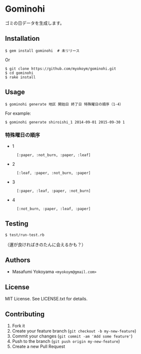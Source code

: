 # Gominohi

ゴミの日データを生成します。

## Installation

    $ gem install gominohi  # 未リリース

Or

    $ git clone https://github.com/myokoym/gominohi.git
    $ cd gominohi
    $ rake install

## Usage

    $ gominohi generate 地区 開始日 終了日 特殊曜日の順序（1-4）

For example:

    $ gominohi generate shiroishi_1 2014-09-01 2015-09-30 1

### 特殊曜日の順序

* 1

        [:paper, :not_burn, :paper, :leaf]

* 2

        [:leaf, :paper, :not_burn, :paper]

* 3

        [:paper, :leaf, :paper, :not_burn]

* 4

        [:not_burn, :paper, :leaf, :paper]

## Testing

    $ test/run-test.rb

（運が良ければきのたんに会えるかも？）

## Authors

* Masafumi Yokoyama `<myokoym@gmail.com>`

## License

MIT License. See LICENSE.txt for details.

## Contributing

1. Fork it
2. Create your feature branch (`git checkout -b my-new-feature`)
3. Commit your changes (`git commit -am 'Add some feature'`)
4. Push to the branch (`git push origin my-new-feature`)
5. Create a new Pull Request
